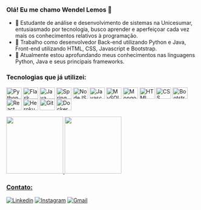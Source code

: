 ### Olá! Eu me chamo Wendel Lemos 👋

- 🧐 Estudante de análise e desenvolvimento de sistemas na Unicesumar, entusiasmado por tecnologia, busco aprender e aperfeiçoar cada vez mais os conhecimentos relativos à programação.
- 🔭 Trabalho como desenvolvedor Back-end utilizando Python e Java, Front-end utilizando HTML, CSS, Javascript e Bootstrap.
- 🌱 Atualmente estou aprofundando meus conhecimentos nas linguagens Python, Java e seus principais frameworks.

### Tecnologias que já utilizei:

<div style="display: inline_block">
    <img align="center" alt="Python" height="30" width="40" src="https://cdn.jsdelivr.net/gh/devicons/devicon/icons/python/python-original.svg">
	<img align="center" alt="Flask" height="30" width="40" src="https://cdn.jsdelivr.net/gh/devicons/devicon/icons/flask/flask-original-wordmark.svg">
    <img align="center" alt="Java" height="30" width="40" src="https://cdn.jsdelivr.net/gh/devicons/devicon/icons/java/java-original.svg">
	<img align="center" alt="Spring" height="30" width="40" src="https://cdn.jsdelivr.net/gh/devicons/devicon/icons/spring/spring-original.svg">
    <img align="center" alt="NodeJS" height="30" width="40" src="https://cdn.jsdelivr.net/gh/devicons/devicon/icons/nodejs/nodejs-original.svg">
    <img align="center" alt="Javascript" height="30" width="40" src="https://cdn.jsdelivr.net/gh/devicons/devicon/icons/javascript/javascript-original.svg">
    <img align="center" alt="MySQL" height="30" width="40" src="https://cdn.jsdelivr.net/gh/devicons/devicon/icons/mysql/mysql-original.svg">
	<img align="center" alt="MongoDB" height="30" width="40" src="https://cdn.jsdelivr.net/gh/devicons/devicon/icons/mongodb/mongodb-original.svg">
    <img align="center" alt="HTML" height="30" width="40" src="https://cdn.jsdelivr.net/gh/devicons/devicon/icons/html5/html5-original.svg">
    <img align="center" alt="CSS" height="30" width="40" src="https://cdn.jsdelivr.net/gh/devicons/devicon/icons/css3/css3-original.svg">
    <img align="center" alt="Bootstrap" height="30" width="40" src="https://cdn.jsdelivr.net/gh/devicons/devicon/icons/bootstrap/bootstrap-original.svg">
    <img align="center" alt="React" height="30" width="40" src="https://cdn.jsdelivr.net/gh/devicons/devicon/icons/react/react-original.svg">
    <img align="center" alt="Heroku" height="30" width="40" src="https://cdn.jsdelivr.net/gh/devicons/devicon/icons/heroku/heroku-original.svg">
    <img align="center" alt="Git" height="30" width="40" src="https://cdn.jsdelivr.net/gh/devicons/devicon/icons/git/git-original.svg">    
    <img align="center" alt="Docker" height="30" width="40" src="https://cdn.jsdelivr.net/gh/devicons/devicon/icons/docker/docker-original.svg">
</div>
<br>
<div>
  <a href="https://github.com/wendellemosmoura">
  <img height="150em" src="https://github-readme-stats.vercel.app/api?username=wendellemosmoura&show_icons=true&theme=tokyonight&include_all_commits=true&count_private=true"/>
  <img height="150em" src="https://github-readme-stats.vercel.app/api/top-langs/?username=wendellemosmoura&layout=compact&langs_count=7&count_private=true&theme=tokyonight"/>
</div>

### Contato:

[![Linkedin](https://img.shields.io/badge/LinkedIn-0077B5?style=for-the-badge&logo=linkedin&logoColor=white)](https://www.linkedin.com/in/wendel-lemos-17765262/)
[![Instagram](https://img.shields.io/badge/Instagram-E4405F?style=for-the-badge&logo=instagram&logoColor=white)](https://www.instagram.com/wendellemos/)
[![Gmail](https://img.shields.io/badge/Gmail-D14836?style=for-the-badge&logo=gmail&logoColor=white)](mailto:wendellemosmoura@gmail.com)
<!--[![WhatsApp](https://img.shields.io/badge/WhatsApp-25D366?style=for-the-badge&logo=whatsapp&logoColor=white)](http://api.whatsapp.com/send?1=pt_BR&phone=5583987301266)-->
